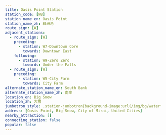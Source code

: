 ```yaml
---
title: Oasis Point Station
station_code: [W8]
station_name_en: Oasis Point
station_name_zh: 綠洲角
route_sign: [W]
adjacent_stations:
  - route_sign: [W]
    preceding:
      - station: W7-Downtown Core
        towards: Downtown East
    following:
      - station: W9-Zero Zero
        towards: Under the Falls
  - route_sign: [W]
    preceding:
      - station: W5-City Farm
        towards: City Farm
alternate_station_name_en: South Bank
alternate_station_name_zh: 南岸
location_en: Big Snow
location_zh: 大雪
jumbotron_style: .station-jumbotron{background-image:url(/img/bg/waterfallline.png),url(/img/bg/waterfallline.png);background-repeat:no-repeat;background-size:100% 10px,50% 10px;background-position:0 115px,left 145px}
address: [Oasis Point, Big Snow, City of Mirai, United Cities]
nearby_attraction: []
connecting_station: false
popular: false
---
```


